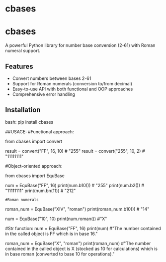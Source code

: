 # cbases
# cbases

A powerful Python library for number base conversion (2-61) with Roman numeral support.

## Features

- Convert numbers between bases 2-61
- Support for Roman numerals (conversion to/from decimal)
- Easy-to-use API with both functional and OOP approaches
- Comprehensive error handling

## Installation

bash:
pip install cbases

##USAGE:
#Functional approach:

from cbases import convert

result = convert("FF", 16, 10)  # "255"
result = convert("255", 10, 2)  # "11111111"

#Object-oriented approach:

from cbases import EquBase

num = EquBase("FF", 16)
print(num.b10())  # "255"
print(num.b2())   # "11111111"
print(num.bn(11)) # "212"

    #Roman numerals
roman_num = EquBase("XIV", "roman")
print(roman_num.b10())  # "14"

num = EquBase("10", 10)
print(num.roman()) #"X"

#Str function:
num = EquBase("FF", 16)
print(num) #"The number contained in the called object is FF which is in base 16."

roman_num = EquBase("X", "roman")
print(roman_num) #"The number contained in the called object is X (stocked as 10 for calculations) which is in base roman (converted to base 10 for operations)."

